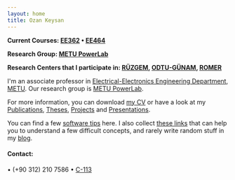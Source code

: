 ```yaml
---
layout: home
title: Ozan Keysan
---
```


**Current Courses: [EE362](/ee362) <span class="meta">&#8226;</span> [EE464](/ee464)**

**Research Group: [METU PowerLab](https://power.eee.metu.edu.tr/)**

**Research Centers that I participate in:  [RÜZGEM](https://ruzgem.metu.edu.tr/), [ODTU-GÜNAM](https://odtugunam.org/), [ROMER](https://romer.metu.edu.tr)**

I'm an associate professor in  [Electrical-Electronics Engineering Department](https://www.eee.metu.edu.tr), [METU](https://www.metu.edu.tr). Our research group is  [METU PowerLab](https://power.eee.metu.edu.tr/). 

For more information, you can download [my CV](/cv) or have a look at my [Publications](/papers), [Theses](/theses), [Projects](/projects) and [Presentations](/presentations). 

You can find a few [software tips](/tips) here. I also collect [these links](/explained) that can help you to understand a few difficult concepts, and rarely write random stuff in my [blog](/blog).

#### Contact:

<p> <script type="text/javascript">
// http://csarven.ca/hiding-email-addresses
    var string1 = "keysan";
    var string2 = "@";
    var string3 = "metu.edu.tr";
    var string4 = string1 + string2 + string3;
    document.write("<a href=" + "mail" + "to:" + string1 + string2 + string3 + ">" + string4 + "</a>");

</script>

<span class="meta">&#8226;</span>
(+90 312) 210 7586 <span class="meta">&#8226;</span>  <a href="https://goo.gl/maps/R5v5jXpoozx">C-113</a> </p>


